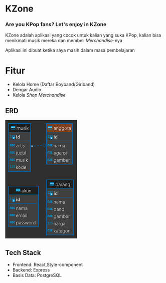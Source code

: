 # KZone

### Are you KPop fans? Let's enjoy in KZone

KZone adalah aplikasi yang cocok untuk kalian yang suka KPop, kalian bisa menikmati musik mereka dan
membeli _Merchandise_-nya

Aplikasi ini dibuat ketika saya masih dalam masa pembelajaran

# Fitur

- Kelola Home (Daftar Boyband/Girlband)
- Dengar Audio
- Kelola _Shop_ _Merchandise_

## ERD

![ERD](/ERD.png)

## Tech Stack

- Frontend: React,Style-component
- Backend: Express
- Basis Data: PostgreSQL

